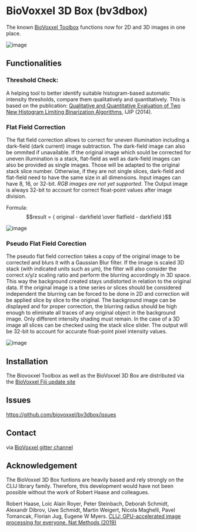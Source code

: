 <script src="https://cdn.mathjax.org/mathjax/latest/MathJax.js?config=TeX-AMS-MML_HTMLorMML" type="text/javascript"></script>

# BioVoxxel 3D Box (bv3dbox)

The known [BioVoxxel Toolbox](https://github.com/biovoxxel/BioVoxxel-Toolbox) functions now for 2D and 3D images in one place.

![image](https://user-images.githubusercontent.com/10721817/151507835-a243ccfd-913b-4f5d-bddb-0a4ed2433005.png)

## Functionalities
### Threshold Check: 
A helping tool to better identify suitable histogram-based automatic intensity thresholds, compare them qualitatively and quantitatively. This is based on the publication: [Qualitative and Quantitative Evaluation of Two New Histogram Limiting Binarization Algorithms](https://www.cscjournals.org/library/manuscriptinfo.php?mc=IJIP-829), IJIP (2014).

### Flat Field Correction
The flat field correction allows to correct for uneven illumination including a dark-field (dark current) image subtraction. The dark-field image can also be ommited if unavailable. If the original image which sould be corrected for uneven illumination is a stack, flat-field as well as dark-field images can also be provided as single images. Those will be adapted to the original stack slice number. Otherwise, if they are not single slices, dark-field and flat-field need to have the same size in all dimensions. 
Input images can have 8, 16, or 32-bit. _RGB images are not yet supported_.
The Output image is always 32-bit to account for correct float-point values after image division. 

Formula:  $$result = { original - darkfield \over flatfield - darkfield }$$


![image](https://user-images.githubusercontent.com/10721817/151598573-534b8f3f-99bd-4bb7-b420-140ca8f94ef7.png)

### Pseudo Flat Field Corection
The pseudo flat field correction takes a copy of the original image to be corrected and blurs it with a Gaussian Blur filter. If the image is scaled 3D stack (with indicated units such as µm), the filter will also consider the correct x/y/z scaling ratio and perform the blurring accordingly in 3D space. This way the background created stays undistorted in relation to the original data. If the original image is a time series or slices should be considered independent the blurring can be forced to be done in 2D and correction will be applied slice by slice to the original.
The background image can be displayed and for proper correction, the blurring radius should be high enough to eliminate all traces of any original object in the background image. Only different intensity shading must remain.
In the case of a 3D image all slices can be checked using the stack slice slider.
The output will be 32-bit to account for accurate float-point pixel intensity values.

![image](https://user-images.githubusercontent.com/10721817/151659090-8a4032cb-337a-402e-889f-8e7781acfe35.png)



## Installation
The Biovoxxel Toolbox as well as the BioVoxxel 3D Box are distributed via the [BioVoxxel Fiji update site](https://imagej.net/update-sites/following)

## Issues
https://github.com/biovoxxel/bv3dbox/issues

## Contact
via [BioVoxxel gitter channel](https://gitter.im/biovoxxel/BioVoxxel_Toolbox)

## Acknowledgement
The BioVoxxel 3D Box funtions are heavily based and rely strongly on the CLIJ library family.
Therefore, this development would have not been possible without the work of Robert Haase and colleagues.

Robert Haase, Loic Alain Royer, Peter Steinbach, Deborah Schmidt, Alexandr Dibrov, Uwe Schmidt, Martin Weigert, Nicola Maghelli, Pavel Tomancak, Florian Jug, Eugene W Myers. [CLIJ: GPU-accelerated image processing for everyone. Nat Methods (2019)](https://doi.org/10.1038/s41592-019-0650-1)
